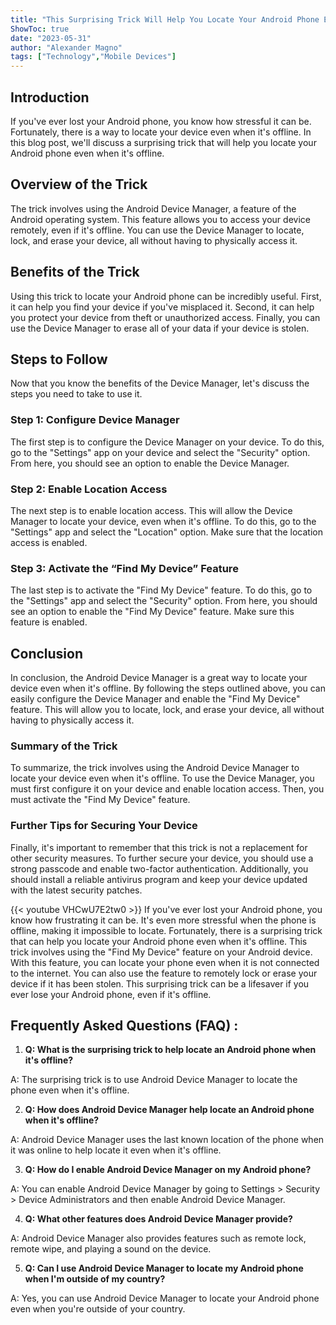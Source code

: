 ```yaml
---
title: "This Surprising Trick Will Help You Locate Your Android Phone Even When It's Offline!"
ShowToc: true 
date: "2023-05-31"
author: "Alexander Magno" 
tags: ["Technology","Mobile Devices"]
---
```

## Introduction
If you've ever lost your Android phone, you know how stressful it can be. Fortunately, there is a way to locate your device even when it's offline. In this blog post, we'll discuss a surprising trick that will help you locate your Android phone even when it's offline.

## Overview of the Trick
The trick involves using the Android Device Manager, a feature of the Android operating system. This feature allows you to access your device remotely, even if it's offline. You can use the Device Manager to locate, lock, and erase your device, all without having to physically access it. 

## Benefits of the Trick
Using this trick to locate your Android phone can be incredibly useful. First, it can help you find your device if you've misplaced it. Second, it can help you protect your device from theft or unauthorized access. Finally, you can use the Device Manager to erase all of your data if your device is stolen. 

## Steps to Follow
Now that you know the benefits of the Device Manager, let's discuss the steps you need to take to use it.

### Step 1: Configure Device Manager
The first step is to configure the Device Manager on your device. To do this, go to the "Settings" app on your device and select the "Security" option. From here, you should see an option to enable the Device Manager. 

### Step 2: Enable Location Access
The next step is to enable location access. This will allow the Device Manager to locate your device, even when it's offline. To do this, go to the "Settings" app and select the "Location" option. Make sure that the location access is enabled. 

### Step 3: Activate the “Find My Device” Feature
The last step is to activate the "Find My Device" feature. To do this, go to the "Settings" app and select the "Security" option. From here, you should see an option to enable the "Find My Device" feature. Make sure this feature is enabled.

## Conclusion
In conclusion, the Android Device Manager is a great way to locate your device even when it's offline. By following the steps outlined above, you can easily configure the Device Manager and enable the "Find My Device" feature. This will allow you to locate, lock, and erase your device, all without having to physically access it. 

### Summary of the Trick
To summarize, the trick involves using the Android Device Manager to locate your device even when it's offline. To use the Device Manager, you must first configure it on your device and enable location access. Then, you must activate the "Find My Device" feature. 

### Further Tips for Securing Your Device
Finally, it's important to remember that this trick is not a replacement for other security measures. To further secure your device, you should use a strong passcode and enable two-factor authentication. Additionally, you should install a reliable antivirus program and keep your device updated with the latest security patches.

{{< youtube VHCwU7E2tw0 >}} 
If you've ever lost your Android phone, you know how frustrating it can be. It's even more stressful when the phone is offline, making it impossible to locate. Fortunately, there is a surprising trick that can help you locate your Android phone even when it's offline. This trick involves using the "Find My Device" feature on your Android device. With this feature, you can locate your phone even when it is not connected to the internet. You can also use the feature to remotely lock or erase your device if it has been stolen. This surprising trick can be a lifesaver if you ever lose your Android phone, even if it's offline.

## Frequently Asked Questions (FAQ) :
1. **Q: What is the surprising trick to help locate an Android phone when it's offline?**

A: The surprising trick is to use Android Device Manager to locate the phone even when it's offline.

2. **Q: How does Android Device Manager help locate an Android phone when it's offline?**

A: Android Device Manager uses the last known location of the phone when it was online to help locate it even when it's offline.

3. **Q: How do I enable Android Device Manager on my Android phone?**

A: You can enable Android Device Manager by going to Settings > Security > Device Administrators and then enable Android Device Manager.

4. **Q: What other features does Android Device Manager provide?**

A: Android Device Manager also provides features such as remote lock, remote wipe, and playing a sound on the device.

5. **Q: Can I use Android Device Manager to locate my Android phone when I'm outside of my country?**

A: Yes, you can use Android Device Manager to locate your Android phone even when you're outside of your country.


